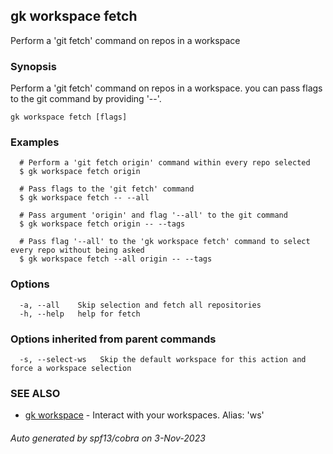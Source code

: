 ## gk workspace fetch

Perform a 'git fetch' command on repos in a workspace

### Synopsis

Perform a 'git fetch' command on repos in a workspace. you can pass flags to the git command by providing '--'.

```
gk workspace fetch [flags]
```

### Examples

```
  # Perform a 'git fetch origin' command within every repo selected
  $ gk workspace fetch origin

  # Pass flags to the 'git fetch' command
  $ gk workspace fetch -- --all

  # Pass argument 'origin' and flag '--all' to the git command
  $ gk workspace fetch origin -- --tags

  # Pass flag '--all' to the 'gk workspace fetch' command to select every repo without being asked
  $ gk workspace fetch --all origin -- --tags
```

### Options

```
  -a, --all    Skip selection and fetch all repositories
  -h, --help   help for fetch
```

### Options inherited from parent commands

```
  -s, --select-ws   Skip the default workspace for this action and force a workspace selection
```

### SEE ALSO

* [gk workspace](gk_workspace.md)	 - Interact with your workspaces. Alias: 'ws'

###### Auto generated by spf13/cobra on 3-Nov-2023
